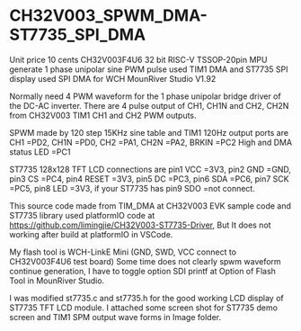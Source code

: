 # CH32V003_SPWM_DMA-ST7735_SPI_DMA

Unit price 10 cents CH32V003F4U6 32 bit RISC-V TSSOP-20pin MPU generate 1 phase unipolar sine PWM pulse used TIM1 DMA and ST7735 SPI display used SPI DMA for WCH MounRiver Studio V1.92

Normally need 4 PWM waveform for the 1 phase unipolar bridge driver of the DC-AC inverter.
There are 4 pulse output of CH1, CH1N and CH2, CH2N from CH32V003 TIM1 CH1 and CH2 PWM outputs.

SPWM made by 120 step 15KHz sine table and TIM1 120Hz output ports are CH1 =PD2, CH1N =PD0, CH2 =PA1, CH2N =PA2, BRKIN =PC2 High and DMA status LED =PC1

ST7735 128x128 TFT LCD connections are pin1 VCC =3V3, pin2 GND =GND, pin3 CS =PC4, pin4 RESET =3V3, pin5 DC =PC3, pin6 SDA =PC6, pin7 SCK =PC5, pin8 LED =3V3, if your ST7735 has pin9 SDO =not connect.

This source code made from TIM_DMA at CH32V003 EVK sample code and ST7735 library used platformIO code at https://github.com/limingjie/CH32V003-ST7735-Driver, But It does not working after build at platformIO in VSCode.

My flash tool is WCH-LinkE Mini (GND, SWD, VCC connect to CH32V003F4U6 test board)
Some time does not clearly spwm waveform continue generation, I have to toggle option SDI printf at Option of Flash Tool in MounRiver Studio.

I was modified st7735.c and st7735.h for the good working LCD display of ST7735 TFT LCD module.
I attached some screen shot for ST7735 demo screen and TIM1 SPM output wave forms in Image folder.
